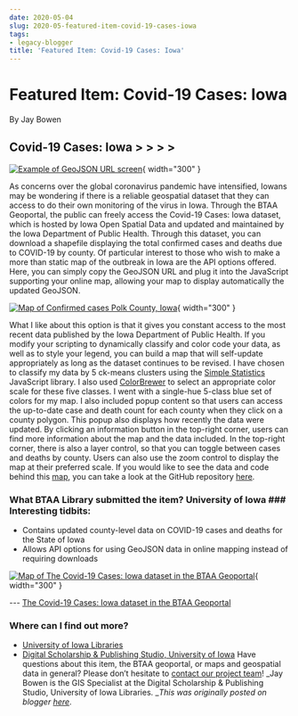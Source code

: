 ```yaml
---
date: 2020-05-04
slug: 2020-05-featured-item-covid-19-cases-iowa
tags:
- legacy-blogger
title: 'Featured Item: Covid-19 Cases: Iowa'
---
```


# Featured Item: Covid-19 Cases: Iowa

By Jay Bowen

## Covid-19 Cases: Iowa > > > > 

[![Example of GeoJSON URL screen](https://blogger.googleusercontent.com/img/a/AVvXsEiE8BWuaB4eH46uPUJ0nNze0bz_Wl6TLDOy0EYJIKmNvAX8icNpLRuQqzeYH783USC7d0xL1J8gZjNftUgX9EGQvORluPRZs9lyFUJqShxwwxXgMUkICllP7CH5CVs5f7KMKvVQUomzP-sX2Xql0vwAxM0hG97-eNsxGs2M5Q1dhnxm-SWLVn9vt_xjZQ=w200-h173)](https://blogger.googleusercontent.com/img/a/AVvXsEiE8BWuaB4eH46uPUJ0nNze0bz_Wl6TLDOy0EYJIKmNvAX8icNpLRuQqzeYH783USC7d0xL1J8gZjNftUgX9EGQvORluPRZs9lyFUJqShxwwxXgMUkICllP7CH5CVs5f7KMKvVQUomzP-sX2Xql0vwAxM0hG97-eNsxGs2M5Q1dhnxm-SWLVn9vt_xjZQ){ width="300" }

 As concerns over the global coronavirus pandemic have intensified, Iowans may be wondering if there is a reliable geospatial dataset that they can access to do their own monitoring of the virus in Iowa. Through the BTAA Geoportal, the public can freely access the Covid-19 Cases: Iowa dataset, which is hosted by Iowa Open Spatial Data and updated and maintained by the Iowa Department of Public Health. Through this dataset, you can download a shapefile displaying the total confirmed cases and deaths due to <!-- more --> COVID-19 by county. Of particular interest to those who wish to make a more than static map of the outbreak in Iowa are the API options offered. Here, you can simply copy the GeoJSON URL and plug it into the JavaScript supporting your online map, allowing your map to display automatically the updated GeoJSON. 

[![Map of Confirmed cases Polk County, Iowa](https://blogger.googleusercontent.com/img/a/AVvXsEhE58f2pN150UJQ8ZkkGdIAjnVqGhlri2UmFZB0zHsJKKBe_hcnsfOH1xZRnM0e6jEsLa3PX60ejfi3izs1hlxT8jF8YYBozsfIB-3LVvR8ukjo1KHPtypja9G0ssOZh1fSkfZYJPaMalbIraVlu0c6WIOR50nwu8RJmB6ZyMmJ26xVYje1H929b5C92g=w400-h309)](https://blogger.googleusercontent.com/img/a/AVvXsEhE58f2pN150UJQ8ZkkGdIAjnVqGhlri2UmFZB0zHsJKKBe_hcnsfOH1xZRnM0e6jEsLa3PX60ejfi3izs1hlxT8jF8YYBozsfIB-3LVvR8ukjo1KHPtypja9G0ssOZh1fSkfZYJPaMalbIraVlu0c6WIOR50nwu8RJmB6ZyMmJ26xVYje1H929b5C92g){ width="300" }

 What I like about this option is that it gives you constant access to the most recent data published by the Iowa Department of Public Health. If you modify your scripting to dynamically classify and color code your data, as well as to style your legend, you can build a map that will self-update appropriately as long as the dataset continues to be revised. I have chosen to classify my data by 5 ck-means clusters using the [Simple Statistics](https://simplestatistics.org/F&sa=D&sntz=1&usg=AOvVaw1Xl8NdYil-TRZL-pcUn4JZ) JavaScript library. I also used [ColorBrewer](https://colorbrewer2.org/F&sa=D&sntz=1&usg=AOvVaw0hbEbaYMpBCSZRMnKSWvsg) to select an appropriate color scale for these five classes. I went with a single-hue 5-class blue set of colors for my map. I also included popup content so that users can access the up-to-date case and death count for each county when they click on a county polygon. This popup also displays how recently the data were updated. By clicking an information button in the top-right corner, users can find more information about the map and the data included. In the top-right corner, there is also a layer control, so that you can toggle between cases and deaths by county. Users can also use the zoom control to display the map at their preferred scale. If you would like to see the data and code behind this [map](https://ui-libraries.github.io/FIowa_COVID19_Map/F&sa=D&sntz=1&usg=AOvVaw0HRnG68tgQIrNpvV8iEsQ-), you can take a look at the GitHub repository [here](https://github.com/Fui-libraries/FIowa_COVID19_Map&sa=D&sntz=1&usg=AOvVaw29f_VErvvqakjoYk0qdJVf).

### What BTAA Library submitted the item? University of Iowa ### Interesting tidbits:
 * Contains updated county-level data on COVID-19 cases and deaths for the State of Iowa
 * Allows API options for using GeoJSON data in online mapping instead of requiring downloads 

[![Map of The Covid-19 Cases: Iowa dataset in the BTAA Geoportal](https://blogger.googleusercontent.com/img/a/AVvXsEji-Ib1LwO25jfZO14t7eZeb0ZgJkd3DmPM74HY8METihTFeWW3h6HPM8UMsNKBkGpfrNt_p3HUc_5c26hABp8vemhxYriz9_ricWqTtjPaXT5rSq1q8zJ0HMyI7Wj7L-8ltKzC5amjXdecS_XI4D9DviN-8339s0YYbhfcTm1FhZf6VQbL1IBB4ktxYA=w640-h362)](https://geo.btaa.org/catalog/6a84756c2e444a87828bb7ce699fdac6_0){ width="300" }

 --- [The Covid-19 Cases: Iowa dataset in the BTAA Geoportal](https://geo.btaa.org/catalog/6a84756c2e444a87828bb7ce699fdac6_0)

### Where can I find out more? [](https://www.lib.uiowa.edu&sa=D&sntz=1&usg=AOvVaw1dEVyooHA-6TI-e3PxWiFJ) [](https://www.lib.uiowa.edu&sa=D&sntz=1&usg=AOvVaw1dEVyooHA-6TI-e3PxWiFJ)
 * [](https://www.lib.uiowa.edu&sa=D&sntz=1&usg=AOvVaw1dEVyooHA-6TI-e3PxWiFJ)[University of Iowa Libraries](https://www.lib.uiowa.edu&sa=D&sntz=1&usg=AOvVaw1dEVyooHA-6TI-e3PxWiFJ)
 * [Digital Scholarship & Publishing Studio, University of Iowa](https://www.lib.uiowa.edu/studio/) [](https://sites.google.com/umn.edu/btaa-gdp/news/2020/05/04-iowa_covid19?authuser=0#h.p_2x9a6PWUlG8r)Have questions about this item, the BTAA geoportal, or maps and geospatial data in general? Please don’t hesitate to [contact our project team](https://geo.btaa.org/feedback)! _Jay Bowen is the GIS Specialist at the Digital Scholarship & Publishing Studio, University of Iowa Libraries. _*This was originally posted on blogger [here](https://geobtaa.blogspot.com/2020/05/featured-item-covid-19-cases-iowa.html)*.

